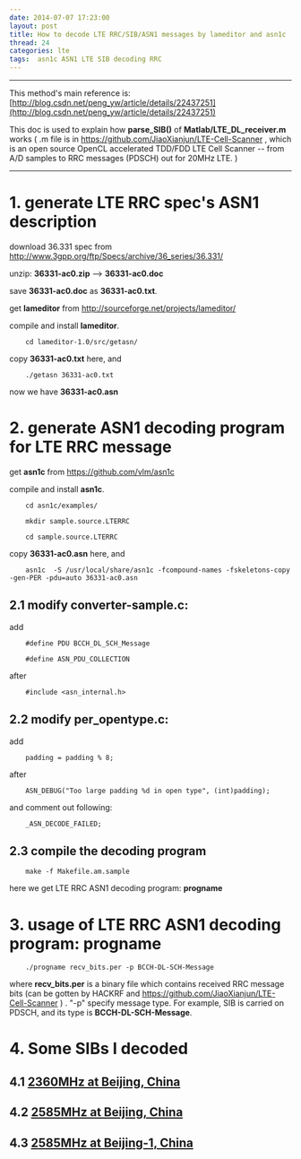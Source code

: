 ```yaml
---
date: 2014-07-07 17:23:00
layout: post
title: How to decode LTE RRC/SIB/ASN1 messages by lameditor and asn1c
thread: 24
categories: lte
tags:  asn1c ASN1 LTE SIB decoding RRC
---
```


-----------------------------------------------------------------------------------

This method's main reference is: [http://blog.csdn.net/peng_yw/article/details/22437251](http://blog.csdn.net/peng_yw/article/details/22437251)

This doc is used to explain how **parse_SIB()** of **Matlab/LTE_DL_receiver.m** works ( .m file is in <https://github.com/JiaoXianjun/LTE-Cell-Scanner> , which is an open source OpenCL accelerated TDD/FDD LTE Cell Scanner -- from A/D samples to RRC messages (PDSCH) out for 20MHz LTE. )

-------------------------------------------------------------------------------------

# 1. generate LTE RRC spec's ASN1 description

download 36.331 spec from <http://www.3gpp.org/ftp/Specs/archive/36_series/36.331/>

unzip: **36331-ac0.zip** --> **36331-ac0.doc**

save **36331-ac0.doc** as **36331-ac0.txt**.

get **lameditor** from <http://sourceforge.net/projects/lameditor/>

compile and install **lameditor**.

		cd lameditor-1.0/src/getasn/

copy **36331-ac0.txt** here, and 

		./getasn 36331-ac0.txt

now we have **36331-ac0.asn**

# 2. generate ASN1 decoding program for LTE RRC message

get **asn1c** from <https://github.com/vlm/asn1c>

compile and install **asn1c**.

		cd asn1c/examples/

		mkdir sample.source.LTERRC

		cd sample.source.LTERRC

copy **36331-ac0.asn** here, and

		asn1c  -S /usr/local/share/asn1c -fcompound-names -fskeletons-copy -gen-PER -pdu=auto 36331-ac0.asn

## 2.1 modify converter-sample.c:

add 

		#define PDU BCCH_DL_SCH_Message

		#define ASN_PDU_COLLECTION

after 

		#include <asn_internal.h>

## 2.2 modify per_opentype.c:

add 

		padding = padding % 8;

after 

		ASN_DEBUG("Too large padding %d in open type", (int)padding);

and comment out following:

		_ASN_DECODE_FAILED;

## 2.3 compile the decoding program

		make -f Makefile.am.sample

here we get LTE RRC ASN1 decoding program: **progname**

# 3. usage of LTE RRC ASN1 decoding program: **progname**

		./progname recv_bits.per -p BCCH-DL-SCH-Message

where **recv_bits.per** is a binary file which contains received RRC message bits (can be gotten by HACKRF and <https://github.com/JiaoXianjun/LTE-Cell-Scanner> ) . "-p" specify message type. For example, SIB is carried on PDSCH, and its type is **BCCH-DL-SCH-Message**.


# 4. Some SIBs I decoded

## 4.1 [2360MHz at Beijing, China](https://github.com/sdr-x/sdr-x.github.io/blob/master/_resource/f2360_s19.2_bw20_1s_hackrf_SIB.txt)
## 4.2 [2585MHz at Beijing, China](https://github.com/sdr-x/sdr-x.github.io/blob/master/_resource/f2585_s19.2_bw20_1s_hackrf_SIB.txt)
## 4.3 [2585MHz at Beijing-1, China](https://github.com/sdr-x/sdr-x.github.io/blob/master/_resource/f2585_s19.2_bw20_1s_hackrf_1_SIB.txt)
